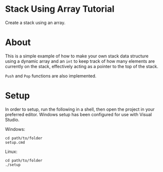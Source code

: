 # Stack Using Array Tutorial
Create a stack using an array.

# About

This is a simple example of how to make your own stack data structure using a dynamic array and an `int` to keep track of how many elements are currently on the stack, effectively acting as a pointer to the top of the stack.

`Push` and `Pop` functions are also implemented.

# Setup

In order to setup, run the following in a shell, then open the project in your preferred editor. Windows setup has been configured for use with Visual Studio.

Windows:
```
cd path/to/folder
setup.cmd
```
Linux:
```
cd path/to/folder
./setup
```
